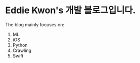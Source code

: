 # Eddie Kwon's 개발 블로그입니다. 

The blog mainly focuses on: 

1. ML
2. iOS
3. Python
4. Crawling
5. Swift
